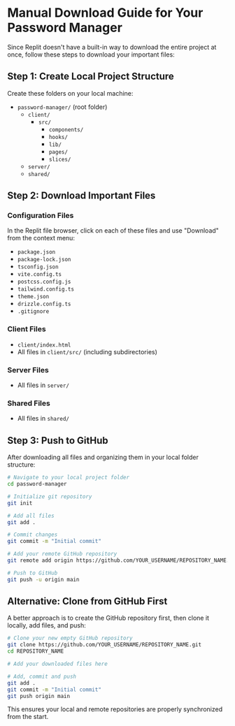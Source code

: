 # Manual Download Guide for Your Password Manager

Since Replit doesn't have a built-in way to download the entire project at once, follow these steps to download your important files:

## Step 1: Create Local Project Structure

Create these folders on your local machine:
- `password-manager/` (root folder)
  - `client/`
    - `src/`
      - `components/`
      - `hooks/`
      - `lib/`
      - `pages/`
      - `slices/`
  - `server/`
  - `shared/`

## Step 2: Download Important Files

### Configuration Files
In the Replit file browser, click on each of these files and use "Download" from the context menu:
- `package.json`
- `package-lock.json`
- `tsconfig.json`
- `vite.config.ts`
- `postcss.config.js`
- `tailwind.config.ts`
- `theme.json`
- `drizzle.config.ts`
- `.gitignore`

### Client Files
- `client/index.html`
- All files in `client/src/` (including subdirectories)

### Server Files
- All files in `server/`

### Shared Files
- All files in `shared/`

## Step 3: Push to GitHub

After downloading all files and organizing them in your local folder structure:

```bash
# Navigate to your local project folder
cd password-manager

# Initialize git repository
git init

# Add all files
git add .

# Commit changes
git commit -m "Initial commit"

# Add your remote GitHub repository
git remote add origin https://github.com/YOUR_USERNAME/REPOSITORY_NAME.git

# Push to GitHub
git push -u origin main
```

## Alternative: Clone from GitHub First

A better approach is to create the GitHub repository first, then clone it locally, add files, and push:

```bash
# Clone your new empty GitHub repository
git clone https://github.com/YOUR_USERNAME/REPOSITORY_NAME.git
cd REPOSITORY_NAME

# Add your downloaded files here

# Add, commit and push
git add .
git commit -m "Initial commit"
git push origin main
```

This ensures your local and remote repositories are properly synchronized from the start.